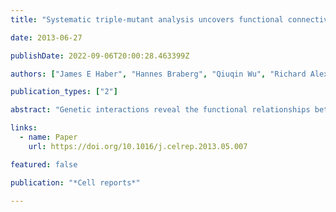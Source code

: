 ```yaml
---
title: "Systematic triple-mutant analysis uncovers functional connectivity between pathways involved in chromosome regulation"

date: 2013-06-27

publishDate: 2022-09-06T20:00:28.463399Z

authors: ["James E Haber", "Hannes Braberg", "Qiuqin Wu", "Richard Alexander", "Julian Haase", "Colm J. Ryan", "Zach Lipkin-Moore", "Kathleen E Franks-Skiba", "Tasha Johnson", "Michael Shales", " others"]

publication_types: ["2"]

abstract: "Genetic interactions reveal the functional relationships between pairs of genes. In this study, we describe a method for the systematic generation and quantitation of triple mutants, termed triple-mutant analysis (TMA). We have used this approach to interrogate partially redundant pairs of genes in *S. cerevisiae*, including *ASF1* and *CAC1*, two histone chaperones. After subjecting *asf1*Δ *cac1*Δ to TMA, we found that the Swi/Snf Rdh54 protein compensates for the absence of Asf1 and Cac1. Rdh54 more strongly associates with the chromatin apparatus and the pericentromeric region in the double mutant. Moreover, Asf1 is responsible for the synthetic lethality observed in *cac1*Δ strains lacking the HIRA-like proteins. A similar TMA was carried out after deleting both *CLB5* and *CLB6*, cyclins that regulate DNA replication, revealing a strong functional connection to chromosome segregation. This approach can reveal functional redundancies that cannot be uncovered through traditional double-mutant analyses."

links:
  - name: Paper
    url: https://doi.org/10.1016/j.celrep.2013.05.007

featured: false

publication: "*Cell reports*"

---
```


